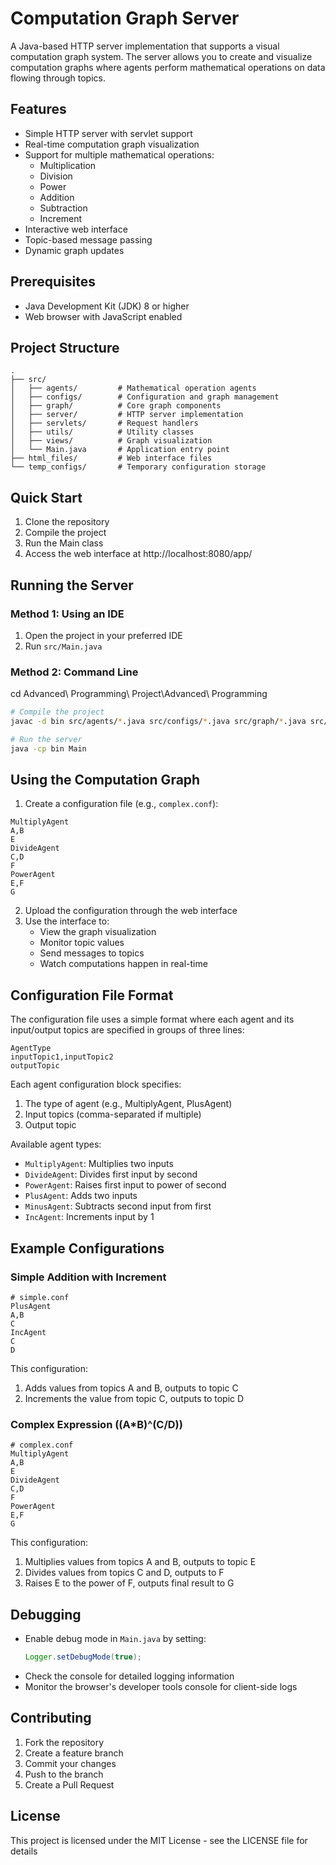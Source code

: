 # Computation Graph Server

A Java-based HTTP server implementation that supports a visual computation graph system. The server allows you to create and visualize computation graphs where agents perform mathematical operations on data flowing through topics.

## Features

- Simple HTTP server with servlet support
- Real-time computation graph visualization
- Support for multiple mathematical operations:
  - Multiplication
  - Division
  - Power
  - Addition
  - Subtraction
  - Increment
- Interactive web interface
- Topic-based message passing
- Dynamic graph updates

## Prerequisites

- Java Development Kit (JDK) 8 or higher
- Web browser with JavaScript enabled

## Project Structure

```
.
├── src/
│   ├── agents/         # Mathematical operation agents
│   ├── configs/        # Configuration and graph management
│   ├── graph/          # Core graph components
│   ├── server/         # HTTP server implementation
│   ├── servlets/       # Request handlers
│   ├── utils/          # Utility classes
│   ├── views/          # Graph visualization
│   └── Main.java       # Application entry point
├── html_files/         # Web interface files
└── temp_configs/       # Temporary configuration storage
```

## Quick Start

1. Clone the repository
2. Compile the project
3. Run the Main class
4. Access the web interface at http://localhost:8080/app/

## Running the Server

### Method 1: Using an IDE
1. Open the project in your preferred IDE
2. Run `src/Main.java`

### Method 2: Command Line

cd Advanced\ Programming\ Project\Advanced\ Programming
```bash
# Compile the project
javac -d bin src/agents/*.java src/configs/*.java src/graph/*.java src/server/*.java src/servlets/*.java src/utils/*.java src/views/*.java src/Main.java

# Run the server
java -cp bin Main
```

## Using the Computation Graph

1. Create a configuration file (e.g., `complex.conf`):
```
MultiplyAgent
A,B
E
DivideAgent
C,D
F
PowerAgent
E,F
G 
```

2. Upload the configuration through the web interface
3. Use the interface to:
   - View the graph visualization
   - Monitor topic values
   - Send messages to topics
   - Watch computations happen in real-time

## Configuration File Format

The configuration file uses a simple format where each agent and its input/output topics are specified in groups of three lines:
```
AgentType
inputTopic1,inputTopic2
outputTopic
```

Each agent configuration block specifies:
1. The type of agent (e.g., MultiplyAgent, PlusAgent)
2. Input topics (comma-separated if multiple)
3. Output topic

Available agent types:
- `MultiplyAgent`: Multiplies two inputs
- `DivideAgent`: Divides first input by second
- `PowerAgent`: Raises first input to power of second
- `PlusAgent`: Adds two inputs
- `MinusAgent`: Subtracts second input from first
- `IncAgent`: Increments input by 1

## Example Configurations

### Simple Addition with Increment
```
# simple.conf
PlusAgent
A,B
C
IncAgent
C
D
```
This configuration:
1. Adds values from topics A and B, outputs to topic C
2. Increments the value from topic C, outputs to topic D

### Complex Expression ((A*B)^(C/D))
```
# complex.conf
MultiplyAgent
A,B
E
DivideAgent
C,D
F
PowerAgent
E,F
G
```
This configuration:
1. Multiplies values from topics A and B, outputs to topic E
2. Divides values from topics C and D, outputs to F
3. Raises E to the power of F, outputs final result to G

## Debugging

- Enable debug mode in `Main.java` by setting:
  ```java
  Logger.setDebugMode(true);
  ```
- Check the console for detailed logging information
- Monitor the browser's developer tools console for client-side logs

## Contributing

1. Fork the repository
2. Create a feature branch
3. Commit your changes
4. Push to the branch
5. Create a Pull Request

## License

This project is licensed under the MIT License - see the LICENSE file for details 